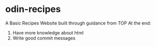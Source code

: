 # odin-recipes

A Basic Recipes Website built through guidance from TOP
At the end:

1. Have more knowledge about html
2. Write good commit messages
